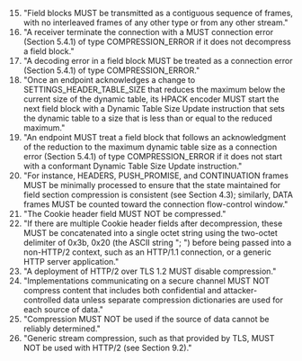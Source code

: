 15. "Field blocks MUST be transmitted as a contiguous sequence of frames, with no interleaved frames of any other type or from any other stream."
16. "A receiver terminate the connection with a MUST connection error (Section 5.4.1) of type COMPRESSION_ERROR if it does not decompress a field block."
17. "A decoding error in a field block MUST be treated as a connection error (Section 5.4.1) of type COMPRESSION_ERROR."
18. "Once an endpoint acknowledges a change to SETTINGS_HEADER_TABLE_SIZE that reduces the maximum below the current size of the dynamic table, its HPACK encoder MUST start the next field block with a Dynamic Table Size Update instruction that sets the dynamic table to a size that is less than or equal to the reduced maximum."
19. "An endpoint MUST treat a field block that follows an acknowledgment of the reduction to the maximum dynamic table size as a connection error (Section 5.4.1) of type COMPRESSION_ERROR if it does not start with a conformant Dynamic Table Size Update instruction."
111. "For instance, HEADERS, PUSH_PROMISE, and CONTINUATION frames MUST be minimally processed to ensure that the state maintained for field section compression is consistent (see Section 4.3); similarly, DATA frames MUST be counted toward the connection flow-control window."
150. "The Cookie header field MUST NOT be compressed."
151. "If there are multiple Cookie header fields after decompression, these MUST be concatenated into a single octet string using the two-octet delimiter of 0x3b, 0x20 (the ASCII string "; ") before being passed into a non-HTTP/2 context, such as an HTTP/1.1 connection, or a generic HTTP server application."
191. "A deployment of HTTP/2 over TLS 1.2 MUST disable compression."
206. "Implementations communicating on a secure channel MUST NOT compress content that includes both confidential and attacker-controlled data unless separate compression dictionaries are used for each source of data."
207. "Compression MUST NOT be used if the source of data cannot be reliably determined."
208. "Generic stream compression, such as that provided by TLS, MUST NOT be used with HTTP/2 (see Section 9.2)."
